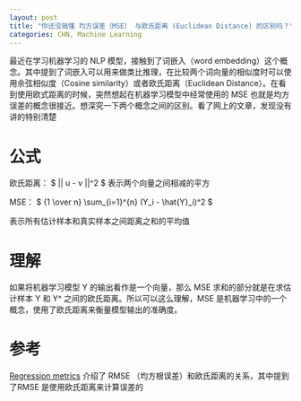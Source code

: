 ```yaml
---
layout: post
title: "你还没搞懂 均方误差（MSE） 与欧氏距离 (Euclidean Distance) 的区别吗？"
categories: CHN, Machine Learning
---
```


最近在学习机器学习的 NLP 模型，接触到了词嵌入（word embedding）这个概念。其中提到了词嵌入可以用来做类比推理，在比较两个词向量的相似度时可以使用余弦相似度（Cosine similarity）或者欧氏距离（Euclidean Distance）。在看到使用欧式距离的时候，突然想起在机器学习模型中经常使用的 MSE 也就是均方误差的概念很接近。想深究一下两个概念之间的区别。看了网上的文章，发现没有讲的特别清楚

# 公式

欧氏距离： $ || u - v ||^2 $
表示两个向量之间相减的平方

MSE： $ {1 \over n} \sum_{i=1}^{n} (Y_i - \hat{Y}_i)^2 $

表示所有估计样本和真实样本之间距离之和的平均值

# 理解

如果将机器学习模型 Y 的输出看作是一个向量，那么 MSE 求和的部分就是在求估计样本 Y 和 Y^  之间的欧氏距离。所以可以这么理解，MSE 是机器学习中的一个概念，使用了欧氏距离来衡量模型输出的准确度。

# 参考

[Regression metrics](https://apple.github.io/turicreate/docs/userguide/evaluation/regression.html) 介绍了 RMSE （均方根误差）和欧氏距离的关系，其中提到了RMSE 是使用欧氏距离来计算误差的
